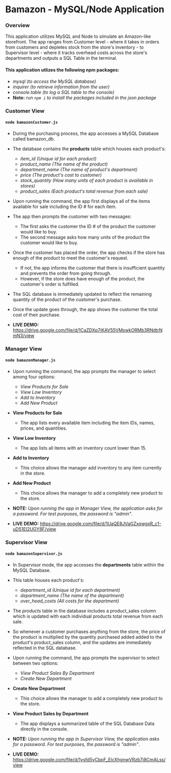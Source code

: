 # Bamazon - MySQL/Node Application

### Overview
This application utilizes MySQL and Node to simulate an Amazon-like storefront. The app ranges from Customer level - where it takes in orders from customers and depletes stock from the store's inventory - to Supervisor level - where it tracks overhead costs across the store's departments and outputs a SQL Table in the terminal.

#### __This application utlizes the following npm packages:__
* _mysql (to access the MySQL database)_
* _inquirer (to retrieve information from the user)_
* _console.table (to log a SQL table to the console)_
* __Note:__ _run `npm i` to install the packages included in the json package_

### __Customer View__
#### `node bamazonCustomer.js`

* During the purchasing process, the app accesses a MySQL Database called bamazon_db.
* The database contains the __products__ table which houses each product's:
    * *item_id (Unique id for each product)*
    * *product_name (The name of the product)*
    * *department_name (The name of product's department)*
    * *price (The product's cost to customer)*
    * *stock_quantity (How many units of each product is available in stores)*
    * *product_sales (Each product's total revenue from each sale)*

* Upon running the command, the app first displays all of the items available for sale including the ID # for each item.
* The app then prompts the customer with two messages:
    * The first asks the customer the ID # of the product the customer would like to buy.
    * The second message asks how many units of the product the customer would like to buy.

* Once the customer has placed the order, the app checks if the store has enough of the product to meet the customer's request.
    * If not, the app informs the customer that there is insufficient quantity and prevents the order from going through.
    * However, if the store does have enough of the product, the customer's order is fulfilled.

* The SQL database is immediately updated to reflect the remaining quantity of the product of the customer's purchase.
* Once the update goes through, the app shows the customer the total cost of their purchase.

* __LIVE DEMO:__ https://drive.google.com/file/d/1CaZDXp7iKAV55VMswkORMb3RNdtrNmN3/view


### __Manager View__
#### `node bamazonManager.js`

* Upon running the command, the app prompts the manager to select among four options:
    * _View Products for Sale_
    * _View Low Inventory_
    * _Add to Inventory_
    * _Add New Product_

* __View Products for Sale__
    * The app lists every available item including the item IDs, names, prices, and quantities.
* __View Low Inventory__
    * The app lists all items with an inventory count lower than 15.
* __Add to Inventory__
    * This choice allows the manager add inventory to any item currently in the store.
* __Add New Product__
    * This choice allows the manager to add a completely new product to the store.

* __NOTE:__ _Upon running the app in Manager View, the application asks for a password. For test purposes, the password is "admin"_.

* __LIVE DEMO:__ https://drive.google.com/file/d/1UaQE8JVaGZxqwgxR_c1-uD51EI2UGY8F/view

### __Supervisor View__
#### `node bamazonSupervisor.js`

* In Supervisor mode, the app accesses the __departments__ table within the MySQL Database.
* This table houses each product's:
    * *department_id (Unique id for each department)*
    * *department_name (The name of the department)*
    * *over_head_costs (All costs for the department)*

* The _products_ table in the database includes a product_sales column which is updated with each individual products total revenue from each sale.
* So whenever a customer purchases anything from the store, the price of the product is multiplied by the quantity purchased added added to the product's product_sales column, and the updates are immediately reflected in the SQL database.

* Upon running the command, the app prompts the supervisor to select between two options:
    * _View Product Sales By Department_
    * _Create New Department_

* __Create New Department__
    * This choice allows the manager to add a completely new product to the store.
* __View Product Sales by Department__
    * The app displays a summarized table of the SQL Database Data directly in the console.

* __NOTE:__ _Upon running the app in Supervisor View, the application asks for a password. For test purposes, the password is "admin"_.

* __LIVE DEMO:__ https://drive.google.com/file/d/1ysfd5yCbpF_ElcXhgnwVRzb7i8CmALss/view